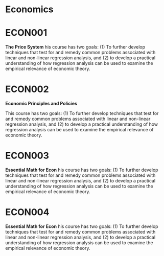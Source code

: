 # Economics

# ECON001

**The Price System**
his course has two goals: (1) To further develop techniques that test for and remedy common problems associated with linear and non-linear regression analysis, and (2) to develop a practical understanding of how regression analysis can be used to examine the empirical relevance of economic theory.

# ECON002

**Economic Principles and Policies**

This course has two goals: (1) To further develop techniques that test for and remedy common problems associated with linear and non-linear regression analysis, and (2) to develop a practical understanding of how regression analysis can be used to examine the empirical relevance of economic theory.

# ECON003

**Essential Math for Econ**
his course has two goals: (1) To further develop techniques that test for and remedy common problems associated with linear and non-linear regression analysis, and (2) to develop a practical understanding of how regression analysis can be used to examine the empirical relevance of economic theory.

# ECON004

**Essential Math for Econ**
his course has two goals: (1) To further develop techniques that test for and remedy common problems associated with linear and non-linear regression analysis, and (2) to develop a practical understanding of how regression analysis can be used to examine the empirical relevance of economic theory.
